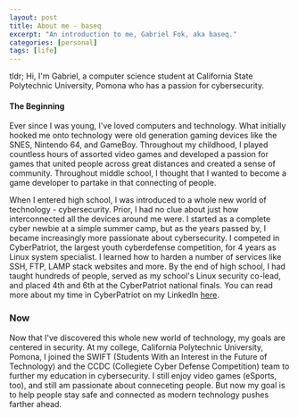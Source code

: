 ```yaml
---
layout: post
title: About me - baseq
excerpt: "An introduction to me, Gabriel Fok, aka baseq."
categories: [personal]
tags: [life]
---
```

tldr; Hi, I'm Gabriel, a computer science student at California State Polytechnic University, Pomona who has a passion for cybersecurity. 
#### The Beginning
Ever since I was young, I've loved computers and technology. What initially hooked me onto technology were old generation gaming devices like the SNES, Nintendo 64, and GameBoy. Throughout my childhood, I played countless hours of assorted video games and developed a passion for games that united people across great distances and created a sense of community. Throughout middle school, I thought that I wanted to become a game developer to partake in that connecting of people.

When I entered high school, I was introduced to a whole new world of technology - cybersecurity. Prior, I had no clue about just how interconnected all the devices around me were. I started as a complete cyber newbie at a simple summer camp, but as the years passed by, I became increasingly more passionate about cybersecurity. I competed in CyberPatriot, the largest youth cyberdefense competition, for 4 years as Linux system specialist. I learned how to harden a number of services like SSH, FTP, LAMP stack websites and more. By the end of high school, I had taught hundreds of people, served as my school's Linux security co-lead, and placed 4th and 6th at the CyberPatriot national finals. You can read more about my time in CyberPatriot on my LinkedIn [here](https://www.linkedin.com/in/gabriel-fok-653aba174/). 

### Now
Now that I've discovered this whole new world of technology, my goals are centered in security. At my college, California Polytechnic University, Pomona, I joined the SWIFT (Students With an Interest in the Future of Technology) and the CCDC (Collegiete Cyber Defense Competition) team to further my education in cybersecurity. I still enjoy video games (eSports, too), and still am passionate about conneceting people. But now my goal is to help people stay safe and connected as modern technology pushes farther ahead.
